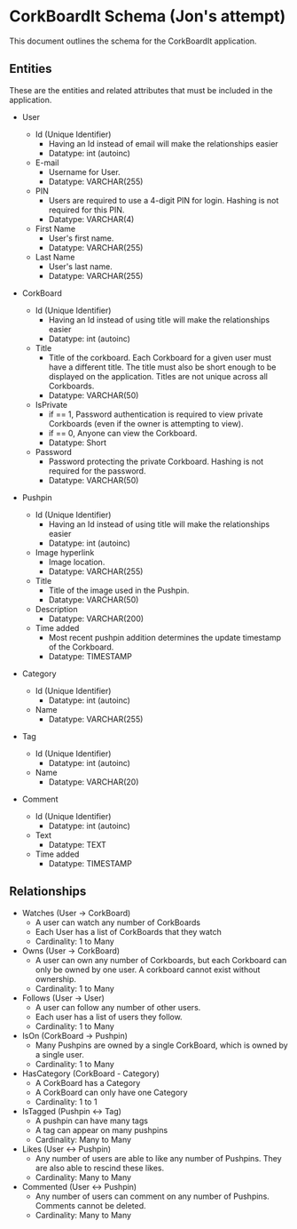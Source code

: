 # CorkBoardIt Schema (Jon's attempt)
This document outlines the schema for the CorkBoardIt application.

## Entities
These are the entities and related attributes that must be included in the application.
* User
	* Id (Unique Identifier)
		* Having an Id instead of email will make the relationships easier
		* Datatype: int (autoinc)
    * E-mail
        * Username for User.
        * Datatype: VARCHAR(255)
    * PIN
        * Users are required to use a 4-digit PIN for login. Hashing is not required for this PIN.
        * Datatype: VARCHAR(4)
    * First Name
        * User's first name.
        * Datatype: VARCHAR(255)
    * Last Name
        * User's last name.
        * Datatype: VARCHAR(255)

* CorkBoard
	* Id (Unique Identifier)
		* Having an Id instead of using title will make the relationships easier
		* Datatype: int (autoinc)
    * Title
        * Title of the corkboard. Each Corkboard for a given user must have a different title. The title must also be short enough to be displayed on the application. Titles are not unique across all Corkboards.
        * Datatype: VARCHAR(50)
    * IsPrivate
        * if == 1, Password authentication is required to view private Corkboards (even if the owner is attempting to view).
		* if == 0, Anyone can view the Corkboard.
		* Datatype: Short
	* Password
		* Password protecting the private Corkboard. Hashing is not required for the password.
		* Datatype: VARCHAR(50)

* Pushpin
	* Id (Unique Identifier)
		* Having an Id instead of using title will make the relationships easier
		* Datatype: int (autoinc)
    * Image hyperlink
        * Image location.
        * Datatype: VARCHAR(255)
    * Title
        * Title of the image used in the Pushpin.
        * Datatype: VARCHAR(50)
    * Description
        * Datatype: VARCHAR(200)
    * Time added
        * Most recent pushpin addition determines the update timestamp of the Corkboard.
        * Datatype: TIMESTAMP

* Category
	* Id (Unique Identifier)
		* Datatype: int (autoinc)
	* Name
		* Datatype: VARCHAR(255)

* Tag
	* Id (Unique Identifier)
		* Datatype: int (autoinc)
	* Name
		* Datatype: VARCHAR(20)

* Comment
	* Id (Unique Identifier)
		* Datatype: int (autoinc)
    * Text
        * Datatype: TEXT
    * Time added
        * Datatype: TIMESTAMP

## Relationships

* Watches (User -> CorkBoard)
	* A user can watch any number of CorkBoards
	* Each User has a list of CorkBoards that they watch
    * Cardinality: 1 to Many
* Owns (User -> CorkBoard)
    * A user can own any number of Corkboards, but each Corkboard can only be owned by one user. A corkboard cannot exist without ownership.
    * Cardinality: 1 to Many
* Follows (User -> User)
    * A user can follow any number of other users.
	* Each user has a list of users they follow.
    * Cardinality: 1 to Many
* IsOn (CorkBoard -> Pushpin)
    * Many Pushpins are owned by a single CorkBoard, which is owned by a single user.
    * Cardinality: 1 to Many
* HasCategory (CorkBoard - Category)
	* A CorkBoard has a Category
	* A CorkBoard can only have one Category
	* Cardinality: 1 to 1
* IsTagged (Pushpin <-> Tag)
	* A pushpin can have many tags
	* A tag can appear on many pushpins
	* Cardinality: Many to Many
* Likes (User <-> Pushpin)
    * Any number of users are able to like any number of Pushpins. They are also able to rescind these likes.
    * Cardinality: Many to Many
* Commented (User <-> Pushpin)
    * Any number of users can comment on any number of Pushpins. Comments cannot be deleted.
    * Cardinality: Many to Many
